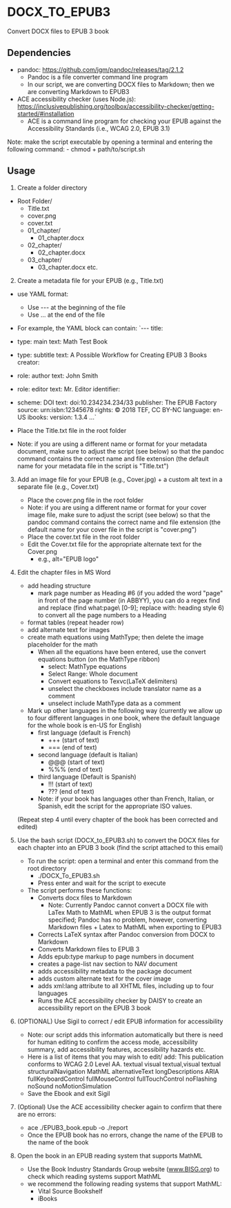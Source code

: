 # DOCX_TO_EPUB3
Convert DOCX files to EPUB 3 book

## Dependencies

- pandoc: https://github.com/jgm/pandoc/releases/tag/2.1.2
	- Pandoc is a file converter command line program
	- In our script, we are converting DOCX files to Markdown; then we are converting Markdown to EPUB3
- ACE accessibility checker (uses Node.js): https://inclusivepublishing.org/toolbox/accessibility-checker/getting-started/#installation
	- ACE is a command line program for checking your EPUB against the Accessibility Standards (i.e., WCAG 2.0, EPUB 3.1)

Note: make the script executable by opening a terminal and entering the following command:
		- chmod + path/to/script.sh

## Usage

1. Create a folder directory

- Root Folder/
	- Title.txt
	- cover.png
	- cover.txt
	- 01_chapter/
		- 01_chapter.docx
	- 02_chapter/
		- 02_chapter.docx
	- 03_chapter/
		- 03_chapter.docx etc.

2. Create a metadata file for your EPUB (e.g., Title.txt)

- use YAML format:
	- Use --- at the beginning of the file
	- Use ... at the end of the file
- For example, the YAML block can contain:
`---
title:
- type: main
  text: Math Test Book
- type: subtitle
  text: A Possible Workflow for Creating EPUB 3 Books
creator:
- role: author
  text: John Smith
- role: editor
  text: Mr. Editor
identifier:
- scheme: DOI
  text: doi:10.234234.234/33
publisher:  The EPUB Factory
source: urn:isbn:12345678
rights: © 2018 TEF, CC BY-NC
language: en-US
ibooks:
 version: 1.3.4
...`

- Place the Title.txt file in the root folder
- Note: if you are using a different name or format for your metadata document, make sure to adjust the script (see below) so that the pandoc command contains the correct name and file extension (the default name for your metadata file in the script is "Title.txt")

3. Add an image file for your EPUB (e.g., Cover.jpg) + a custom alt text in a separate file (e.g., Cover.txt)
	- Place the cover.png file in the root folder
	- Note: if you are using a different name or format for your cover image file, make sure to adjust the script (see below) so that the pandoc command contains the correct name and file extension (the default name for your cover file in the script is "cover.png")
	- Place the cover.txt file in the root folder
	- Edit the Cover.txt file for the appropriate alternate text for the Cover.png
		- e.g., alt="EPUB logo"

4. Edit the chapter files in MS Word

	- add heading structure
		- mark page number as Heading #6 (if you added the word "page" in front of the page number (in ABBYY), you can do a regex find and replace (find what:page\ [0-9]; replace with: heading style 6) to convert all the page numbers to a Heading
	- format tables (repeat header row)
	- add alternate text for images
	- create math equations using MathType; then delete the image placeholder for the math
		- When all the equations have been entered, use the convert equations button (on the MathType ribbon)
			- select: MathType equations
			- Select Range: Whole document
			- Convert equations to Texvc(LaTeX delimiters)
			- unselect the checkboxes include translator name as a comment
			- unselect include MathType data as a comment
	- Mark up other languages in the following way (currently we allow up to four different languages in one book, where the default language for the whole book is en-US for English)
		- first language (default is French)
			- +++ (start of text)
			- === (end of text)
		- second language (default is Italian)
			- @@@ (start of text)
			- %%% (end of text)
		- third language (Default is Spanish)
			- !!! (start of text)
			- ??? (end of text)
		- Note: if your book has languages other than French, Italian, or Spanish, edit the script for the appropriate ISO values.

	(Repeat step 4 until every chapter of the book has been corrected and edited)

5. Use the bash script (DOCX_to_EPUB3.sh) to convert the DOCX files for each chapter into an EPUB 3 book (find the script attached to this email)

	- To run the script: open a terminal and enter this command from the root directory
		- ./DOCX_To_EPUB3.sh
		- Press enter and wait for the script to execute
	- The script performs these functions:
		- Converts docx files to Markdown 
			- Note: Currently Pandoc cannot convert a DOCX file with LaTex Math to MathML when EPUB 3 is the output format specified; Pandoc has no problem, however, converting Markdown files + Latex to MathML when exporting to EPUB3
		- Corrects LaTeX syntax after Pandoc conversion from DOCX to Markdown
		- Converts Markdown files to EPUB 3
		- Adds epub:type markup to page numbers in document
		- creates a page-list nav section to NAV document
		- adds accessibility metadata to the package document
		- adds custom alternate text for the cover image
		- adds xml:lang attribute to all XHTML files, including up to four languages
		- Runs the ACE accessibility checker by DAISY to create an accessibility report on the EPUB 3 book

6. (OPTIONAL) Use Sigil to correct / edit EPUB information for accessibility 

	- Note: our script adds this information automatically but there is need for human editing to confirm the access mode, accessibility summary, add accessibility features, accessibility hazards etc.
	- Here is a list of items that you may wish to edit/ add:
			<meta property="schema:accessibilitySummary">This publication conforms to WCAG 2.0 Level AA.</meta>
			<meta property="schema:accessMode">textual</meta>
			<meta property="schema:accessMode">visual</meta>
			<meta property="schema:accessModeSufficient">textual,visual</meta>
			<meta property="schema:accessModeSufficient">textual</meta>
			<meta property="schema:accessibilityFeature">structuralNavigation</meta>
			<meta property="schema:accessibilityFeature">MathML</meta>
			<meta property="schema:accessibilityFeature">alternativeText</meta>
			<meta property="schema:accessibilityFeature">longDescriptions</meta>
			<meta property="schema:accessibilityAPI">ARIA</meta>
			<meta property="schema:accessibilityControl">fullKeyboardControl</meta>
			<meta property="schema:accessibilityControl">fullMouseControl</meta>
			<meta property="schema:accessibilityControl">fullTouchControl</meta>
			<meta property="schema:accessibilityHazard">noFlashing</meta>
			<meta property="schema:accessibilityHazard">noSound</meta>
			<meta property="schema:accessibilityHazard">noMotionSimulation</meta>
	- Save the Ebook and exit Sigil

7. (Optional) Use the ACE accessibility checker again to confirm that there are no errors:

	- ace ./EPUB3_book.epub -o ./report
	- Once the EPUB book has no errors, change the name of the EPUB to the name of the book
	
8. Open the book in an EPUB reading system that supports MathML

	- Use the Book Industry Standards Group website (www.BISG.org) to check which reading systems support MathML
	- we recommend the following reading systems that support MathML:
		- Vital Source Bookshelf
		- iBooks
